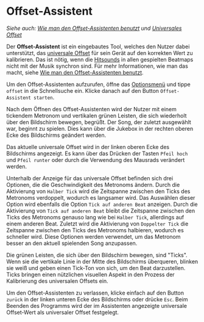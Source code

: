 # Offset-Assistent

*Siehe auch: [Wie man den Offset-Assistenten benutzt](/wiki/Guides/How_to_Use_the_Offset_Wizard) und [Universales Offset](/wiki/Client/Options/Universal_offset)*

Der **Offset-Assistent** ist ein eingebautes Tool, welches den Nutzer dabei unterstützt, das [universale Offset](/wiki/Client/Options/Universal_offset) für sein Gerät auf den korrekten Wert zu kalibrieren. Das ist nötig, wenn die [Hitsounds](/wiki/Beatmapping/Hitsound) in allen gespielten Beatmaps nicht mit der Musik synchron sind. Für mehr Informationen, wie man das macht, siehe [Wie man den Offset-Assistenten benutzt](/wiki/Guides/How_to_Use_the_Offset_Wizard).

Um den Offset-Assistenten aufzurufen, öffne das [Optionsmenü](/wiki/Client/Options) und tippe `offset` in die Schnellsuche ein. Klicke danach auf den Button `Offset-Assistent starten`.

Nach dem Öffnen des Offset-Assistenten wird der Nutzer mit einem tickendem Metronom und vertikalen grünen Leisten, die sich wiederholt über den Bildschirm bewegen, begrüßt. Der Song, der zuletzt ausgewählt war, beginnt zu spielen. Dies kann über die Jukebox in der rechten oberen Ecke des Bildschirms geändert werden.

Das aktuelle universale Offset wird in der linken oberen Ecke des Bildschirms angezeigt. Es kann über das Drücken der Tasten `Pfeil hoch` und `Pfeil runter` oder durch die Verwendung des Mausrads verändert werden.

Unterhalb der Anzeige für das universale Offset befinden sich drei Optionen, die die Geschwindigkeit des Metronoms ändern. Durch die Aktivierung von `Halber Tick` wird die Zeitspanne zwischen den Ticks des Metronoms verdoppelt, wodurch es langsamer wird. Das Auswählen dieser Option wird ebenfalls die Option `Tick auf anderen Beat` anzeigen. Durch die Aktivierung von `Tick auf anderen Beat` bleibt die Zeitspanne zwischen den Ticks des Metronoms genauso lang wie bei `Halber Tick`, allerdings auf einem anderen Beat. Zuletzt wird die Aktivierung von `Doppelter Tick` die Zeitspanne zwischen den Ticks des Metronoms halbieren, wodurch es schneller wird. Diese Optionen werden verwendet, um das Metronom besser an den aktuell spielenden Song anzupassen.

Die grünen Leisten, die sich über den Bildschirm bewegen, sind "Ticks". Wenn sie die vertikale Linie in der Mitte des Bildschirms überqueren, blinken sie weiß und geben einen Tick-Ton von sich, um den Beat darzustellen. Ticks bringen einen nützlichen visuellen Aspekt in den Prozess der Kalibrierung des universalen Offsets ein.

Um den Offset-Assistenten zu verlassen, klicke einfach auf den Button `zurück` in der linken unteren Ecke des Bildschirms oder drücke `Esc`. Beim Beenden des Programms wird der im Assistenten angezeigte universale Offset-Wert als universaler Offset festgelegt.
